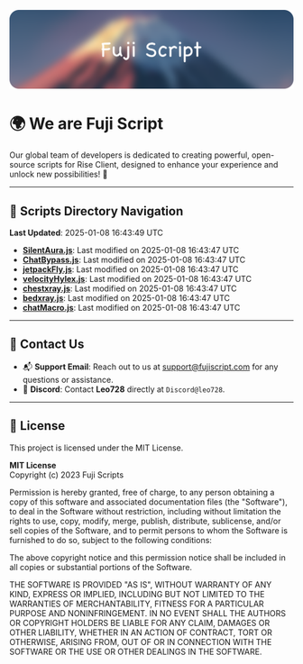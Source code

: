 ![Banner](.github/b.webp)

# 🌍 **We are Fuji Script**

Our global team of developers is dedicated to creating powerful, open-source scripts for Rise Client, designed to enhance your experience and unlock new possibilities! 🌟

---
<!-- SCRIPTS_NAVIGATION_START -->
## 📂 **Scripts Directory Navigation**

**Last Updated**: 2025-01-08 16:43:49 UTC

- **[SilentAura.js](scripts/SilentAura.js)**: Last modified on 2025-01-08 16:43:47 UTC
- **[ChatBypass.js](scripts/ChatBypass.js)**: Last modified on 2025-01-08 16:43:47 UTC
- **[jetpackFly.js](scripts/jetpackFly.js)**: Last modified on 2025-01-08 16:43:47 UTC
- **[velocityHylex.js](scripts/velocityHylex.js)**: Last modified on 2025-01-08 16:43:47 UTC
- **[chestxray.js](scripts/chestxray.js)**: Last modified on 2025-01-08 16:43:47 UTC
- **[bedxray.js](scripts/bedxray.js)**: Last modified on 2025-01-08 16:43:47 UTC
- **[chatMacro.js](scripts/chatMacro.js)**: Last modified on 2025-01-08 16:43:47 UTC

<!-- SCRIPTS_NAVIGATION_END -->

---

## 💬 **Contact Us**  
- 📬 **Support Email**: Reach out to us at [support@fujiscript.com](mailto:support@fujiscript.com) for any questions or assistance.  
- 💬 **Discord**: Contact **Leo728** directly at `Discord@leo728`.

---

## 📜 **License**

This project is licensed under the MIT License.  

**MIT License**  
Copyright (c) 2023 Fuji Scripts  

Permission is hereby granted, free of charge, to any person obtaining a copy of this software and associated documentation files (the "Software"), to deal in the Software without restriction, including without limitation the rights to use, copy, modify, merge, publish, distribute, sublicense, and/or sell copies of the Software, and to permit persons to whom the Software is furnished to do so, subject to the following conditions:  

The above copyright notice and this permission notice shall be included in all copies or substantial portions of the Software.  

THE SOFTWARE IS PROVIDED "AS IS", WITHOUT WARRANTY OF ANY KIND, EXPRESS OR IMPLIED, INCLUDING BUT NOT LIMITED TO THE WARRANTIES OF MERCHANTABILITY, FITNESS FOR A PARTICULAR PURPOSE AND NONINFRINGEMENT. IN NO EVENT SHALL THE AUTHORS OR COPYRIGHT HOLDERS BE LIABLE FOR ANY CLAIM, DAMAGES OR OTHER LIABILITY, WHETHER IN AN ACTION OF CONTRACT, TORT OR OTHERWISE, ARISING FROM, OUT OF OR IN CONNECTION WITH THE SOFTWARE OR THE USE OR OTHER DEALINGS IN THE SOFTWARE.  
